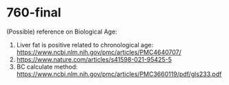 # 760-final

(Possible) reference on Biological Age:

1. Liver fat is positive related to chronological age: https://www.ncbi.nlm.nih.gov/pmc/articles/PMC4640707/
2. https://www.nature.com/articles/s41598-021-95425-5
3. BC calculate method: https://www.ncbi.nlm.nih.gov/pmc/articles/PMC3660119/pdf/gls233.pdf

